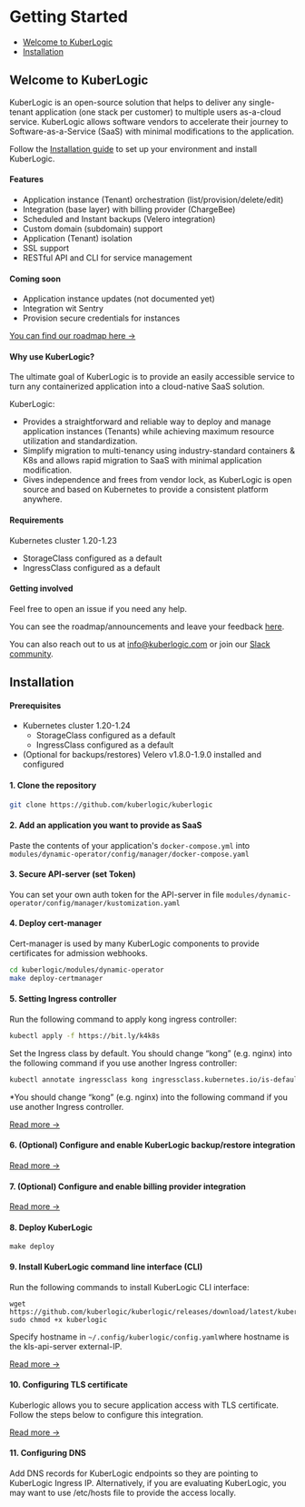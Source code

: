 # Getting Started

* [Welcome to KuberLogic](/getting-started/#welcome-to-kuberlogic)
* [Installation](/getting-started/#installation)

## Welcome to KuberLogic

KuberLogic is an open-source solution that helps to deliver any single-tenant application (one stack per customer) to multiple users as-a-cloud service. KuberLogic allows software vendors to accelerate their journey to Software-as-a-Service (SaaS) with minimal modifications to the application.

Follow the [Installation guide](/getting-started/#installation) to set up your environment and install KuberLogic.

#### Features

* Application instance (Tenant) orchestration (list/provision/delete/edit)
* Integration (base layer) with billing provider (ChargeBee)
* Scheduled and Instant backups (Velero integration)
* Custom domain (subdomain) support
* Application (Tenant) isolation
* SSL support
* RESTful API and CLI for service management

#### Coming soon

* Application instance updates (not documented yet)
* Integration wit Sentry
* Provision secure credentials for instances

[You can find our roadmap here →](https://kuberlogic.clearflask.com/)

#### Why use KuberLogic?

The ultimate goal of KuberLogic is to provide an easily accessible service to turn any containerized application into a cloud-native SaaS solution.

KuberLogic:
* Provides a straightforward and reliable way to deploy and manage application instances (Tenants) while achieving maximum resource utilization and standardization.
* Simplify migration to multi-tenancy using industry-standard containers & K8s and allows rapid migration to SaaS with minimal application modification.
* Gives independence and frees from vendor lock, as KuberLogic is open source and based on Kubernetes to provide a consistent platform anywhere.

#### Requirements
Kubernetes cluster 1.20-1.23

* StorageClass configured as a default
* IngressClass configured as a default

#### Getting involved

Feel free to open an issue if you need any help.

You can see the roadmap/announcements and leave your feedback [here](https://kuberlogic.clearflask.com/).

You can also reach out to us at [info@kuberlogic.com](mailto:info@kuberlogic.com) or join our [Slack community](https://join.slack.com/t/kuberlogic/shared_invite/zt-x845lggh-lne0taYmwLFgQ6XZEiTJoA).

## Installation

#### Prerequisites

- Kubernetes cluster 1.20-1.24
    - StorageClass configured as a default
    - IngressClass configured as a default
- (Optional for backups/restores) Velero v1.8.0-1.9.0 installed and configured

#### 1. Clone the repository

```bash
git clone https://github.com/kuberlogic/kuberlogic
```

#### 2. Add an application you want to provide as SaaS

Paste the contents of your application's `docker-compose.yml` into `modules/dynamic-operator/config/manager/docker-compose.yaml`

#### 3. Secure API-server (set Token)

You can set your own auth token for the API-server in file `modules/dynamic-operator/config/manager/kustomization.yaml`

#### 4. Deploy cert-manager

Cert-manager is used by many KuberLogic components to provide certificates for admission webhooks.

```bash
cd kuberlogic/modules/dynamic-operator
make deploy-certmanager
```

#### 5. Setting Ingress controller

Run the following command to apply kong ingress controller:

```bash
kubectl apply -f https://bit.ly/k4k8s
```

Set the Ingress class by default. You should change “kong” (e.g. nginx) into the following command if you use another Ingress controller:

```bash
kubectl annotate ingressclass kong ingressclass.kubernetes.io/is-default-class=true
```

*You should change “kong” (e.g. nginx) into the following command if you use another Ingress controller.

[Read more →](/setting-ingress-controller/)

#### 6. (Optional) Configure and enable KuberLogic backup/restore integration

[Read more →](/configuring/backup-restore.md)

#### 7. (Optional) Configure and enable billing provider integration

[Read more →](/configuring/chargebee-integration.md)

#### 8. Deploy KuberLogic

```shell
make deploy
```

#### 9. Install KuberLogic command line interface (CLI)

Run the following commands to install KuberLogic CLI interface:

```shell
wget https://github.com/kuberlogic/kuberlogic/releases/download/latest/kuberlogic
sudo chmod +x kuberlogic
```

Specify hostname in `~/.config/kuberlogic/config.yaml`where hostname is the kls-api-server external-IP.

[Read more →](/cli/)

#### 10. Configuring TLS certificate

Kuberlogic allows you to secure application access with TLS certificate. Follow the steps below to configure this integration.

[Read more →](/configuring/tls.md)

#### 11. Configuring DNS

Add DNS records for KuberLogic endpoints so they are pointing to KuberLogic Ingress IP. Alternatively, if you are evaluating KuberLogic, you may want to use /etc/hosts file to provide the access locally.